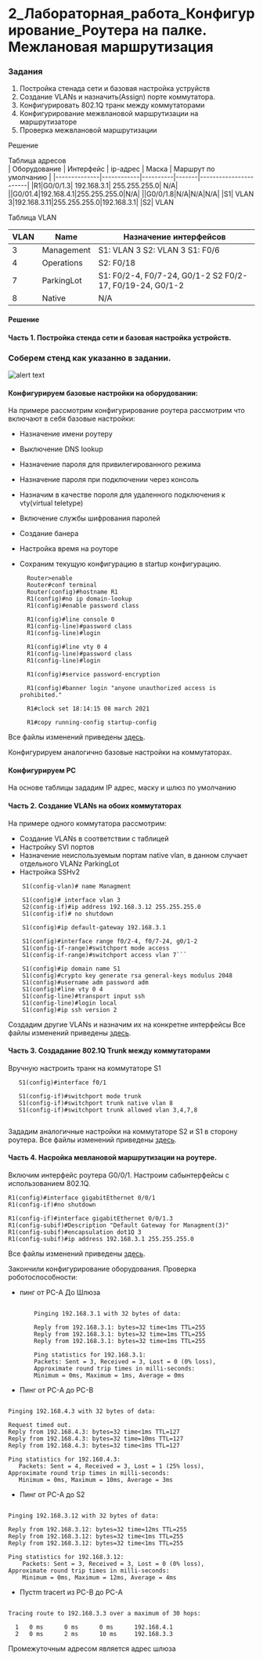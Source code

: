 # 2_Лабораторная_работа_Конфигурирование_Роутера на палке. Межлановая маршрутизация  


### Задания
1. Постройка стенада сети и базовая настройка уструйств
2. Создание VLANs и назначить(Assign) порте коммутатора.
3. Конфигурировать 802.1Q транк между коммутаторами
4. Конфигурирование межвлановой маршрутизации на маршрутизаторе
5. Проверка межвлановой маршрутизации

Решение

Таблица адресов  
| Оборудование | Интерфейс  | ip-адрес | Маска |  Маршрут по умолчанию |
|--------------|------------|----------|-------|-----------------------|
|R1|G0/0/1.3| 192.168.3.1| 255.255.255.0| N/A|
||G0/01.4|192.168.4.1|255.255.255.0|N/A|
||G0/0/1.8|N/A|N/A|N/A|
|S1|  VLAN 3|192.168.3.11|255.255.255.0|192.168.3.1|
|S2| VLAN

Таблица VLAN

| VLAN| Name | Назначение интерфейсов|
|----|-------|-----------------------|
| 3 |	Management |	S1: VLAN 3 S2: VLAN 3 S1: F0/6|
| 4 |	Operations |	S2: F0/18 |
| 7 |	ParkingLot |	S1: F0/2-4, F0/7-24, G0/1-2  S2 F0/2-17, F0/19-24, G0/1-2 |
| 8 |	Native |	N/A |




#### Решение
#### Часть 1. Постройка стенда сети и базовая настройка устройств.

### Соберем стенд как указанно в задании. 
![alert text](https://github.com/rain360z/otus-networks/blob/main/2_lab/pictures/1.JPG)

#### Конфигурируем базовые настройки на оборудовании:

На примере рассмотрим конфигурирование роутера рассмотрим что включают в себя базовые настройки:

+ Назначение имени роутеру
+ Выключение DNS lookup
+ Назначение пароля для привилегированного режима
+ Назначение пароля при подключении через консоль        
+ Назначим в качестве пороля для удаленного подключения к vty(virtual teletype) 
+ Включение службы шифрования паролей
+ Создание банера
+ Настройка время на роуторе
+ Сохраним текущую конфигурацию в startup конфигурацию.

   ``` 
     Router>enable
     Router#conf terminal
     Router(config)#hostname R1
     R1(config)#no ip domain-lookup
     R1(config)#enable password class
     
     R1(config)#line console 0
     R1(config-line)#password class
     R1(config-line)#login
     
     R1(config)#line vty 0 4
     R1(config-line)#password class
     R1(config-line)#login
     
     R1(config)#service password-encryption
     
     R1(config)#banner login "anyone unauthorized access is prohibited."
     
     R1#clock set 18:14:15 08 march 2021
     
     R1#copy running-config startup-config

Все файлы изменений приведены [здесь](configs/). 
 
Конфигурируем аналогично базовые настройки на коммутаторах.
#### Конфигурируем PC
На основе таблицы зададим IP адрес, маску и шлюз по умолчанию

#### Часть 2. Создание VLANs на обоих коммутаторах

На примере одного коммутатора рассмотрим:
+ Создание  VLANs в соответствии с таблицей
+ Настройку SVI портов
+ Назначение неиспользуемым портам native vlan, в данном случает отдельного VLANz ParkingLot
+ Настройка SSHv2

``` S1(config)# vlan 3
    S1(config-vlan)# name Managment
    
    S1(config)# interface vlan 3
    S2(config-if)#ip address 192.168.3.12 255.255.255.0
    S1(config-if)# no shutdown
    
    S1(config)#ip default-gateway 192.168.3.1
    
    S1(config)#interface range f0/2-4, f0/7-24, g0/1-2
    S1(config-if-range)#switchport mode access 
    S1(config-if-range)#switchport access vlan 7```

    S1(config)#ip domain name S1
    S1(config)#crypto key generate rsa general-keys modulus 2048
    S1(config)#username adm password adm
    S1(config)#line vty 0 4
    S1(config-line)#transport input ssh
    S1(config-line)#login local
    S1(config)#ip ssh version 2
 ```
Создадим другие VLANs и назначим их на конкретне интерфейсы
Все файлы изменений приведены [здесь](configs/).

#### Часть 3. Создадание 802.1Q Trunk между коммутаторами

Вручную настроить транк на коммутаторе S1

``` 
   S1(config)#interface f0/1
   
   S1(config-if)#switchport mode trunk
   S1(config-if)#switchport trunk native vlan 8
   S1(config-if)#switchport trunk allowed vlan 3,4,7,8
   
```
Зададим аналогичные настройки на коммутаторе S2 и S1 в сторону роутера.
Все файлы изменений приведены [здесь](configs/).

#### Часть 4. Насройка мевлановой маршрутизации на роутере.

Включим интерфейс роутера G0/0/1. Настроим сабынтерфейсы с использованием 802.1Q.

```
R1(config)#interface gigabitEthernet 0/0/1
R1(config-if)#no shutdown

R1(config-if)#interface gigabitEthernet 0/0/1.3
R1(config-subif)#Description "Default Gateway for Managment(3)"
R1(config-subif)#encapsulation dot1Q 3
R1(config-subif)#ip address 192.168.3.1 255.255.255.0
```
Все файлы изменений приведены [здесь](configs/).

Закончили конфигурирование оборудования. Проверка роботоспособности:
+ пинг от PC-A До Шлюза
  ``` C:\>ping 192.168.3.1

      Pinging 192.168.3.1 with 32 bytes of data:

      Reply from 192.168.3.1: bytes=32 time<1ms TTL=255
      Reply from 192.168.3.1: bytes=32 time=1ms TTL=255
      Reply from 192.168.3.1: bytes=32 time<1ms TTL=255

      Ping statistics for 192.168.3.1:
      Packets: Sent = 3, Received = 3, Lost = 0 (0% loss),
      Approximate round trip times in milli-seconds:
      Minimum = 0ms, Maximum = 1ms, Average = 0ms
  ```
+ Пинг от PC-A до PC-B
 ```C:\>ping 192.168.4.3

Pinging 192.168.4.3 with 32 bytes of data:

Request timed out.
Reply from 192.168.4.3: bytes=32 time<1ms TTL=127
Reply from 192.168.4.3: bytes=32 time=10ms TTL=127
Reply from 192.168.4.3: bytes=32 time<1ms TTL=127

Ping statistics for 192.168.4.3:
    Packets: Sent = 4, Received = 3, Lost = 1 (25% loss),
Approximate round trip times in milli-seconds:
    Minimum = 0ms, Maximum = 10ms, Average = 3ms
```

+ Пинг от PC-A до S2
``` C:\>ping 192.168.3.12

Pinging 192.168.3.12 with 32 bytes of data:

Reply from 192.168.3.12: bytes=32 time=12ms TTL=255
Reply from 192.168.3.12: bytes=32 time<1ms TTL=255
Reply from 192.168.3.12: bytes=32 time<1ms TTL=255

Ping statistics for 192.168.3.12:
    Packets: Sent = 3, Received = 3, Lost = 0 (0% loss),
Approximate round trip times in milli-seconds:
    Minimum = 0ms, Maximum = 12ms, Average = 4ms
```
+ Пустm tracert из PC-B  до PC-A
``` C:\>tracert 192.168.3.3

Tracing route to 192.168.3.3 over a maximum of 30 hops: 

  1   0 ms      0 ms      0 ms      192.168.4.1
  2   0 ms      2 ms      10 ms     192.168.3.3
```
Промежуточным адресом является адрес шлюза

    
    
    
 










   
